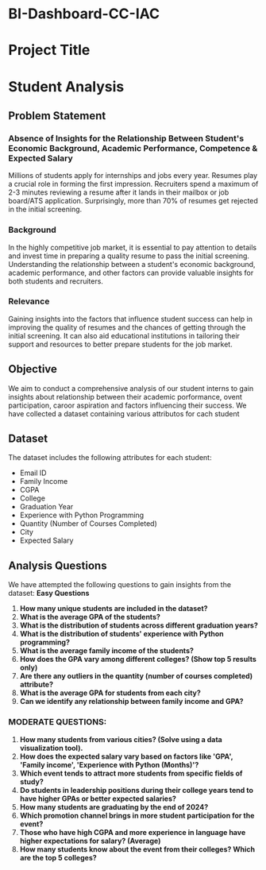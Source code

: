 # BI-Dashboard-CC-IAC
# Project Title
# Student Analysis

## Problem Statement

### Absence of Insights for the Relationship Between Student's Economic Background, Academic Performance, Competence & Expected Salary

Millions of students apply for internships and jobs every year. Resumes play a crucial role in forming the first impression. Recruiters spend a maximum of 2-3 minutes reviewing a resume after it lands in their mailbox or job board/ATS application. Surprisingly, more than 70% of resumes get rejected in the initial screening.

### Background

In the highly competitive job market, it is essential to pay attention to details and invest time in preparing a quality resume to pass the initial screening. Understanding the relationship between a student's economic background, academic performance, and other factors can provide valuable insights for both students and recruiters.

### Relevance

Gaining insights into the factors that influence student success can help in improving the quality of resumes and the chances of getting through the initial screening. It can also aid educational institutions in tailoring their support and resources to better prepare students for the job market.

## Objective

We aim to conduct a comprehensive analysis of our student interns to gain insights about relationship between their academic porformance, ovent participation, caroor aspiration and factors influencing their success. We have collected a dataset containing various attributos for cach student


## Dataset

The dataset includes the following attributes for each student:

- Email ID
- Family Income
- CGPA
- College
- Graduation Year
- Experience with Python Programming
- Quantity (Number of Courses Completed)
- City
- Expected Salary

## Analysis Questions

We have attempted the following questions to gain insights from the dataset:
**Easy Questions**
1. **How many unique students are included in the dataset?**
2. **What is the average GPA of the students?**
3. **What is the distribution of students across different graduation years?**
4. **What is the distribution of students' experience with Python programming?**
5. **What is the average family income of the students?**
6. **How does the GPA vary among different colleges? (Show top 5 results only)**
7. **Are there any outliers in the quantity (number of courses completed) attribute?**
8. **What is the average GPA for students from each city?**
9. **Can we identify any relationship between family income and GPA?**


### MODERATE QUESTIONS:

1. **How many students from various cities? (Solve using a data visualization tool).**
2. **How does the expected salary vary based on factors like 'GPA', 'Family income', 'Experience with Python (Months)'?**
3. **Which event tends to attract more students from specific fields of study?**
4. **Do students in leadership positions during their college years tend to have higher GPAs or better expected salaries?**
5. **How many students are graduating by the end of 2024?**
6. **Which promotion channel brings in more student participation for the event?**
7. **Those who have high CGPA and more experience in language have higher expectations for salary? (Average)**
8. **How many students know about the event from their colleges? Which are the top 5 colleges?**
